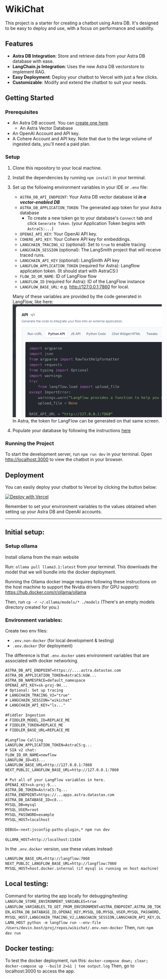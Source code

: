 # WikiChat

This project is a starter for creating a chatbot using Astra DB. It's designed to be easy to deploy and use, with a focus on performance and usability.

## Features

- **Astra DB Integration**: Store and retrieve data from your Astra DB database with ease.
- **LangChain.js Integration**: Uses the new Astra DB vectorstore to implement RAG.
- **Easy Deployment**: Deploy your chatbot to Vercel with just a few clicks.
- **Customizable**: Modify and extend the chatbot to suit your needs.

## Getting Started

### Prerequisites

- An Astra DB account. You can [create one here](https://astra.datastax.com/register).
    - An Astra Vector Database
- An OpenAI Account and API key.
- A Cohere Account and API key. Note that due to the large volume of ingested data, you'll need a paid plan.

### Setup

1. Clone this repository to your local machine.
2. Install the dependencies by running `npm install` in your terminal.
3. Set up the following environment variables in your IDE or `.env` file:
    - `ASTRA_DB_API_ENDPOINT`: Your Astra DB vector database id **_in a vector-enabled DB_**
    - `ASTRA_DB_APPLICATION_TOKEN`: The generated app token for your Astra database
        - To create a new token go to your database's `Connect` tab and click `Generate Token`. (your Application Token begins with `AstraCS:...`)
    - `OPENAI_API_KEY`: Your OpenAI API key.
    - `COHERE_API_KEY`: Your Cohere API key for embeddings.
    - `LANGCHAIN_TRACING_V2` (optional): Set to `true` to enable tracing
    - `LANGCHAIN_SESSION` (optional): The LangSmith project that will receive traced runs.
    - `LANGCHAIN_API_KEY` (optional): LangSmith API key
    - `LANGFLOW_APPLICATION_TOKEN` (required for Astra): Langflow application token. (It should start with AstraCS:)
    - `FLOW_ID_OR_NAME`: ID of LangFlow flow
    - `LANGFLOW_ID` (required for Astra): ID of the LangFlow instance
    - `LANGFLOW_BASE_URL`: e.g. http://127.0.0.1:7860 for local.

    Many of these variables are provided by the code generated in LangFlow, like here: 
    ![image of Python API example in LangFlow](langflow_api.png)
    In Astra, the token for LangFlow can be generated on that same screen.

4. Populate your database by following the instructions [here](https://github.com/datastax/wikichat/blob/main/scripts/README.md)

### Running the Project

To start the development server, run `npm run dev` in your terminal. Open [http://localhost:3000](http://localhost:3000) to view the chatbot in your browser.

## Deployment

You can easily deploy your chatbot to Vercel by clicking the button below:

[![Deploy with Vercel](https://vercel.com/button)](https://vercel.com/new/clone?repository-url=https://github.com/devinbost/wikichat&env=ASTRA_DB_API_ENDPOINT,ASTRA_DB_APPLICATION_TOKEN,OPENAI_API_KEY,COHERE_API_KEY)

Remember to set your environment variables to the values obtained when setting up your Astra DB and OpenAI accounts.




---

## Initial setup:


### Setup ollama
Install ollama from the main website

Run:
`ollama pull llama3.1:latest`
from your terminal.
This downloads the model that we will bundle into the docker deployment. 

Running the Ollama docker image requires following these instructions on the host machine to support the Nvidia drivers (for GPU support): https://hub.docker.com/r/ollama/ollama

Then, run `cp -r ~/.ollama/models/* ./models`
(There's an empty models directory created for you.)

### Environment variables:
Create two env files:

- `.env.non-docker` (for local development & testing)
- `.env.docker` (for deployment)

The difference is that `.env.docker` uses environment variables that are associated with docker networking.

```
ASTRA_DB_API_ENDPOINT=https://....astra.datastax.com
ASTRA_DB_APPLICATION_TOKEN=AstraCS:kGW...
ASTRA_DB_NAMESPACE=default_namespace
OPENAI_API_KEY=sk-proj-9H...
# Optional: Set up tracing
# LANGCHAIN_TRACING_V2="true"
# LANGCHAIN_SESSION="wikichat"
# LANGCHAIN_API_KEY="ls..."

#Fiddler Ingestion
# FIDDLER_MODEL_ID=REPLACE_ME
# FIDDLER_TOKEN=REPLACE_ME
# FIDDLER_BASE_URL=REPLACE_ME

#Langflow Calling
LANGFLOW_APPLICATION_TOKEN=AstraCS:g...
# SIA v2 chat:
FLOW_ID_OR_NAME=newflow
LANGFLOW_ID=453...
LANGFLOW_BASE_URL=http://127.0.0.1:7860
NEXT_PUBLIC_LANGFLOW_BASE_URL=http://127.0.0.1:7860

# Put all of your LangFlow variables in here.
OPENAI_KEY=sk-proj-9...
ASTRA_DB_TOKEN=AstraCS:Tq...
ASTRA_ENDPOINT=https://...apps.astra.datastax.com
ASTRA_DB_DATABASE_ID=c8...
MYSQL_DB=mysql
MYSQL_USER=root
MYSQL_PASSWORD=example
MYSQL_HOST=localhost

DEBUG=-next:jsconfig-paths-plugin,* npm run dev

OLLAMA_HOST=http://localhost:11434
```



In the `.env.docker` version, use these values instead:
```
LANGFLOW_BASE_URL=http://langflow:7860
NEXT_PUBLIC_LANGFLOW_BASE_URL=http://langflow:7860
MYSQL_HOST=host.docker.internal (if mysql is running on host machine)
```

## Local testing:
Command for starting the app locally for debugging/testing:
`LANGFLOW_STORE_ENVIRONMENT_VARIABLES=true LANGFLOW_VARIABLES_TO_GET_FROM_ENVIRONMENT=ASTRA_ENDPOINT,ASTRA_DB_TOKEN,ASTRA_DB_DATABASE_ID,OPENAI_KEY,MYSQL_DB,MYSQL_USER,MYSQL_PASSWORD,MYSQL_HOST,LANGCHAIN_TRACING_V2,LANGCHAIN_SESSION,LANGCHAIN_API_KEY,OLLAMA_HOST python -m langflow run --env-file /Users/devin.bost/proj/repos/wikichat/.env.non-docker`
Then, run:
`npm dev run`

## Docker testing:
To test the docker deployment, run this:
`docker-compose down; clear; docker-compose up --build 2>&1 | tee output.log`
Then, go to localhost:3000 to access the app.


